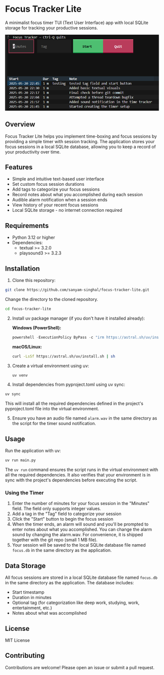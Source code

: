 # Focus Tracker Lite

A minimalist focus timer TUI (Text User Interface) app with local SQLite storage for tracking your productive sessions.

![Focus Tracker Preview](preview.png)

## Overview

Focus Tracker Lite helps you implement time-boxing and focus sessions by providing a simple timer with session tracking. The application stores your focus sessions in a local SQLite database, allowing you to keep a record of your productivity over time.

## Features

- Simple and intuitive text-based user interface
- Set custom focus session durations
- Add tags to categorize your focus sessions
- Record notes about what you accomplished during each session
- Audible alarm notification when a session ends
- View history of your recent focus sessions
- Local SQLite storage - no internet connection required

## Requirements

- Python 3.12 or higher
- Dependencies:
  - textual >= 3.2.0
  - playsound3 >= 3.2.3

## Installation

1. Clone this repository:

```bash
git clone https://github.com/sanyam-singhal/focus-tracker-lite.git
```

Change the directory to the cloned repository.
```bash
cd focus-tracker-lite
```

2. Install uv package manager (if you don't have it installed already):

   **Windows (PowerShell):**
   ```powershell
   powershell -ExecutionPolicy ByPass -c "irm https://astral.sh/uv/install.ps1 | iex"
   ```

   **macOS/Linux:**
   ```bash
   curl -LsSf https://astral.sh/uv/install.sh | sh
   ```

3. Create a virtual environment using uv:

   ```bash
   uv venv
   ```

4. Install dependencies from pyproject.toml using uv sync:

```bash
uv sync
```

This will install all the required dependencies defined in the project's pyproject.toml file into the virtual environment.

5. Ensure you have an audio file named `alarm.wav` in the same directory as the script for the timer sound notification.

## Usage

Run the application with uv:

```bash
uv run main.py
```

The `uv run` command ensures the script runs in the virtual environment with all the required dependencies. It also verifies that your environment is in sync with the project's dependencies before executing the script.

### Using the Timer

1. Enter the number of minutes for your focus session in the "Minutes" field. The field only supports integer values.
2. Add a tag in the "Tag" field to categorize your session
3. Click the "Start" button to begin the focus session
4. When the timer ends, an alarm will sound and you'll be prompted to enter notes about what you accomplished. You can change the alarm sound by changing the alarm.wav. For convenience, it is shipped together with the git repo (small 1 MB file).
5. Your session will be saved to the local SQLite database file named `focus.db` in the same directory as the application.


## Data Storage

All focus sessions are stored in a local SQLite database file named `focus.db` in the same directory as the application. The database includes:

- Start timestamp
- Duration in minutes
- Optional tag (for categorization like deep work, studying, work, entertainment, etc.)
- Notes about what was accomplished

## License

MIT License

## Contributing

Contributions are welcome! Please open an issue or submit a pull request.